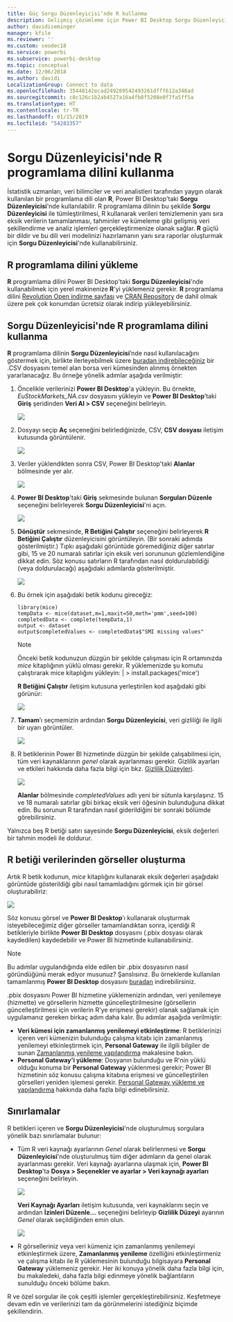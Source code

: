 ```yaml
---
title: Güç Sorgu Düzenleyicisi’nde R kullanma
description: Gelişmiş çözümleme için Power BI Desktop Sorgu Düzenleyicisi'nde R programlama dilini kullanma
author: davidiseminger
manager: kfile
ms.reviewer: ''
ms.custom: seodec18
ms.service: powerbi
ms.subservice: powerbi-desktop
ms.topic: conceptual
ms.date: 12/06/2018
ms.author: davidi
LocalizationGroup: Connect to data
ms.openlocfilehash: 35448142ecad249289542493261dfff612a348ad
ms.sourcegitcommit: c8c126c1b2ab4527a16a4fb8f5208e0f7fa5ff5a
ms.translationtype: HT
ms.contentlocale: tr-TR
ms.lasthandoff: 01/15/2019
ms.locfileid: "54283357"
---
```

# <a name="using-r-in-query-editor"></a>Sorgu Düzenleyicisi'nde R programlama dilini kullanma
İstatistik uzmanları, veri bilimciler ve veri analistleri tarafından yaygın olarak kullanılan bir programlama dili olan **R**, Power BI Desktop'taki **Sorgu Düzenleyicisi**'nde kullanılabilir. R programlama dilinin bu şekilde **Sorgu Düzenleyicisi** ile tümleştirilmesi, R kullanarak verileri temizlemenin yanı sıra eksik verilerin tamamlanması, tahminler ve kümeleme gibi gelişmiş veri şekillendirme ve analiz işlemleri gerçekleştirmenize olanak sağlar. **R** güçlü bir dildir ve bu dili veri modelinizi hazırlamanın yanı sıra raporlar oluşturmak için **Sorgu Düzenleyicisi**'nde kullanabilirsiniz.

## <a name="installing-r"></a>R programlama dilini yükleme
**R** programlama dilini Power BI Desktop'taki **Sorgu Düzenleyicisi**'nde kullanabilmek için yerel makinenize **R**'yi yüklemeniz gerekir. **R** programlama dilini [Revolution Open indirme sayfası](https://mran.revolutionanalytics.com/download/) ve [CRAN Repository](https://cran.r-project.org/bin/windows/base/) de dahil olmak üzere pek çok konumdan ücretsiz olarak indirip yükleyebilirsiniz.

## <a name="using-r-in-query-editor"></a>Sorgu Düzenleyicisi'nde R programlama dilini kullanma
**R** programlama dilinin **Sorgu Düzenleyicisi**’nde nasıl kullanılacağını göstermek için, birlikte ilerleyebilmek üzere [buradan indirebileceğiniz](http://download.microsoft.com/download/F/8/A/F8AA9DC9-8545-4AAE-9305-27AD1D01DC03/EuStockMarkets_NA.csv) bir .CSV dosyasını temel alan borsa veri kümesinden alınmış örnekten yararlanacağız. Bu örneğe yönelik adımlar aşağıda verilmiştir:

1. Öncelikle verilerinizi **Power BI Desktop**'a yükleyin. Bu örnekte, *EuStockMarkets_NA.csv* dosyasını yükleyin ve **Power BI Desktop**’taki **Giriş** şeridinden **Veri Al > CSV** seçeneğini belirleyin.

   ![](media/desktop-r-in-query-editor/r-in-query-editor_1.png)
2. Dosyayı seçip **Aç** seçeneğini belirlediğinizde, CSV, **CSV dosyası** iletişim kutusunda görüntülenir.

   ![](media/desktop-r-in-query-editor/r-in-query-editor_2.png)
3. Veriler yüklendikten sonra CSV, Power BI Desktop'taki **Alanlar** bölmesinde yer alır.

   ![](media/desktop-r-in-query-editor/r-in-query-editor_3.png)
4. **Power BI Desktop**'taki **Giriş** sekmesinde bulunan **Sorguları Düzenle** seçeneğini belirleyerek **Sorgu Düzenleyicisi**'ni açın.

   ![](media/desktop-r-in-query-editor/r-in-query-editor_4.png)
5. **Dönüştür** sekmesinde, **R Betiğini Çalıştır** seçeneğini belirleyerek **R Betiğini Çalıştır** düzenleyicisini görüntüleyin. (Bir sonraki adımda gösterilmiştir.) Tıpkı aşağıdaki görüntüde göremediğiniz diğer satırlar gibi, 15 ve 20 numaralı satırlar için eksik veri sorununun gözlemlendiğine dikkat edin. Söz konusu satırların R tarafından nasıl doldurulabildiği (veya doldurulacağı) aşağıdaki adımlarda gösterilmiştir.

   ![](media/desktop-r-in-query-editor/r-in-query-editor_5d.png)
6. Bu örnek için aşağıdaki betik kodunu gireceğiz:

       library(mice)
       tempData <- mice(dataset,m=1,maxit=50,meth='pmm',seed=100)
       completedData <- complete(tempData,1)
       output <- dataset
       output$completedValues <- completedData$"SMI missing values"

   > [!NOTE]
   > Önceki betik kodunuzun düzgün bir şekilde çalışması için R ortamınızda *mice* kitaplığının yüklü olması gerekir. R yüklemenizde şu komutu çalıştırarak mice kitaplığını yükleyin: |      > install.packages('mice')
   > 
   > 

   **R Betiğini Çalıştır** iletişim kutusuna yerleştirilen kod aşağıdaki gibi görünür:

   ![](media/desktop-r-in-query-editor/r-in-query-editor_5b.png)
7. **Tamam**’ı seçmemizin ardından **Sorgu Düzenleyicisi**, veri gizliliği ile ilgili bir uyarı görüntüler.

   ![](media/desktop-r-in-query-editor/r-in-query-editor_6.png)
8. R betiklerinin Power BI hizmetinde düzgün bir şekilde çalışabilmesi için, tüm veri kaynaklarının *genel* olarak ayarlanması gerekir. Gizlilik ayarları ve etkileri hakkında daha fazla bilgi için bkz. [Gizlilik Düzeyleri](desktop-privacy-levels.md).

   ![](media/desktop-r-in-query-editor/r-in-query-editor_7.png)

   **Alanlar** bölmesinde *completedValues* adlı yeni bir sütunla karşılaşırız. 15 ve 18 numaralı satırlar gibi birkaç eksik veri öğesinin bulunduğuna dikkat edin. Bu sorunun R tarafından nasıl giderildiğini bir sonraki bölümde görebilirsiniz.


Yalnızca beş R betiği satırı sayesinde **Sorgu Düzenleyicisi**, eksik değerleri bir tahmin modeli ile doldurur.

## <a name="creating-visuals-from-r-script-data"></a>R betiği verilerinden görseller oluşturma
Artık R betik kodunun, *mice* kitaplığını kullanarak eksik değerleri aşağıdaki görüntüde gösterildiği gibi nasıl tamamladığını görmek için bir görsel oluşturabiliriz:

![](media/desktop-r-in-query-editor/r-in-query-editor_8a.png)

Söz konusu görsel ve **Power BI Desktop**’ı kullanarak oluşturmak isteyebileceğimiz diğer görseller tamamlandıktan sonra, içerdiği R betikleriyle birlikte **Power BI Desktop** dosyasını (.pbix dosyası olarak kaydedilen) kaydedebilir ve Power BI hizmetinde kullanabilirsiniz.

> [!NOTE]
> Bu adımlar uygulandığında elde edilen bir .pbix dosyasının nasıl göründüğünü merak ediyor musunuz? Şanslısınız. Bu örneklerde kullanılan tamamlanmış **Power BI Desktop** dosyasını [buradan](http://download.microsoft.com/download/F/8/A/F8AA9DC9-8545-4AAE-9305-27AD1D01DC03/Complete%20Values%20with%20R%20in%20PQ.pbix) indirebilirsiniz.

.pbix dosyasını Power BI hizmetine yüklemenizin ardından, veri yenilemeye (hizmette) ve görsellerin hizmette güncelleştirilmesine (görsellerin güncelleştirilmesi için verilerin R'ye erişmesi gerekir) olanak sağlamak için uygulamanız gereken birkaç adım daha kalır. Bu adımlar aşağıda verilmiştir:

* **Veri kümesi için zamanlanmış yenilemeyi etkinleştirme**: R betiklerinizi içeren veri kümenizin bulunduğu çalışma kitabı için zamanlanmış yenilemeyi etkinleştirmek için, **Personal Gateway** ile ilgili bilgiler de sunan [Zamanlanmış yenileme yapılandırma](refresh-scheduled-refresh.md) makalesine bakın.
* **Personal Gateway'i yükleme**: Dosyanın bulunduğu ve R'nin yüklü olduğu konuma bir **Personal Gateway** yüklenmesi gerekir; Power BI hizmetinin söz konusu çalışma kitabına erişmesi ve güncelleştirilen görselleri yeniden işlemesi gerekir. [Personal Gateway yükleme ve yapılandırma](service-gateway-personal-mode.md) hakkında daha fazla bilgi edinebilirsiniz.

## <a name="limitations"></a>Sınırlamalar
R betikleri içeren ve **Sorgu Düzenleyicisi**'nde oluşturulmuş sorgulara yönelik bazı sınırlamalar bulunur:

* Tüm R veri kaynağı ayarlarının *Genel* olarak belirlenmesi ve **Sorgu Düzenleyicisi**'nde oluşturulmuş tüm diğer adımların da genel olarak ayarlanması gerekir. Veri kaynağı ayarlarına ulaşmak için, **Power BI Desktop**'ta **Dosya > Seçenekler ve ayarlar > Veri kaynağı ayarları** seçeneğini belirleyin.

  ![](media/desktop-r-in-query-editor/r-in-query-editor_9.png)

  **Veri Kaynağı Ayarları** iletişim kutusunda, veri kaynaklarını seçin ve ardından **İzinleri Düzenle...** seçeneğini belirleyip **Gizlilik Düzeyi** ayarının *Genel* olarak seçildiğinden emin olun.

  ![](media/desktop-r-in-query-editor/r-in-query-editor_10.png)    
* R görselleriniz veya veri kümeniz için zamanlanmış yenilemeyi etkinleştirmek üzere, **Zamanlanmış yenileme** özelliğini etkinleştirmeniz ve çalışma kitabı ile R yüklemesinin bulunduğu bilgisayara **Personal Gateway** yüklemeniz gerekir. Her iki konuya yönelik daha fazla bilgi için, bu makaledeki, daha fazla bilgi edinmeye yönelik bağlantıların sunulduğu önceki bölüme bakın.

R ve özel sorgular ile çok çeşitli işlemler gerçekleştirebilirsiniz. Keşfetmeye devam edin ve verilerinizi tam da görünmelerini istediğiniz biçimde şekillendirin.

